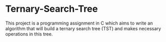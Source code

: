 # Ternary-Search-Tree
This project is a programming assignment in C which aims to write an algorithm that will
build a ternary search tree (TST) and makes necessary operations in this tree. 
